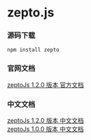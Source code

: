 # zepto.js

### 源码下载
```
npm install zepto
```

### 官网文档
[zeptoJs 1.2.0 版本 官方文档](https://zeptojs.com/)  
### 中文文档 
[zeptoJs 1.2.0 版本 中文文档](https://www.html.cn/doc/zeptojs_api/)  
[zeptoJs 1.0.0 版本 中文文档](https://www.html.cn/doc/zeptojs_api/)